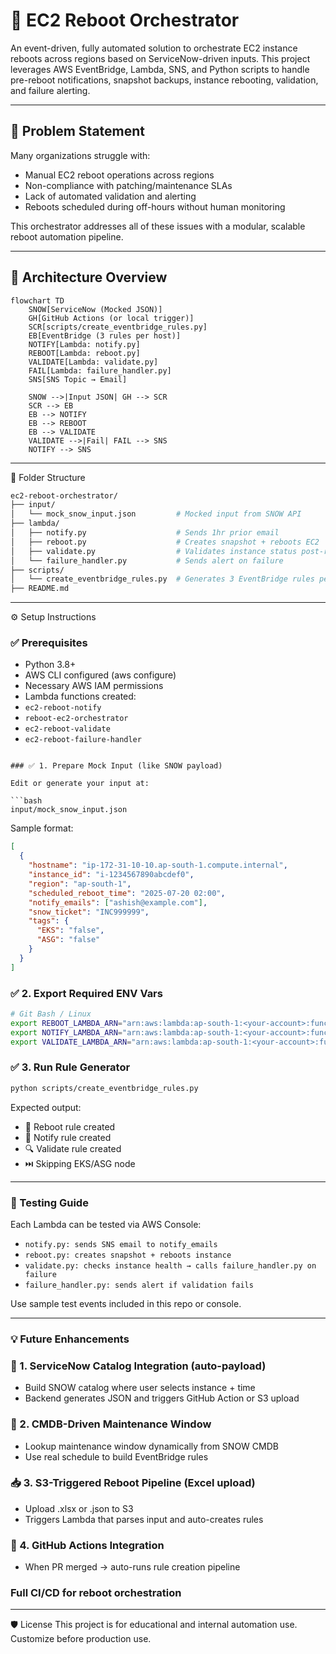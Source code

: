 # 🚀 EC2 Reboot Orchestrator

An event-driven, fully automated solution to orchestrate EC2 instance reboots across regions based on ServiceNow-driven inputs. This project leverages AWS EventBridge, Lambda, SNS, and Python scripts to handle pre-reboot notifications, snapshot backups, instance rebooting, validation, and failure alerting.

---

## 🔧 Problem Statement

Many organizations struggle with:
- Manual EC2 reboot operations across regions
- Non-compliance with patching/maintenance SLAs
- Lack of automated validation and alerting
- Reboots scheduled during off-hours without human monitoring

This orchestrator addresses all of these issues with a modular, scalable reboot automation pipeline.

---

## 📐 Architecture Overview

```mermaid
flowchart TD
    SNOW[ServiceNow (Mocked JSON)]
    GH[GitHub Actions (or local trigger)]
    SCR[scripts/create_eventbridge_rules.py]
    EB[EventBridge (3 rules per host)]
    NOTIFY[Lambda: notify.py]
    REBOOT[Lambda: reboot.py]
    VALIDATE[Lambda: validate.py]
    FAIL[Lambda: failure_handler.py]
    SNS[SNS Topic → Email]
    
    SNOW -->|Input JSON| GH --> SCR
    SCR --> EB
    EB --> NOTIFY
    EB --> REBOOT
    EB --> VALIDATE
    VALIDATE -->|Fail| FAIL --> SNS
    NOTIFY --> SNS
```

---

📁 Folder Structure

```bash
ec2-reboot-orchestrator/
├── input/
│   └── mock_snow_input.json         # Mocked input from SNOW API
├── lambda/
│   ├── notify.py                    # Sends 1hr prior email
│   ├── reboot.py                    # Creates snapshot + reboots EC2
│   ├── validate.py                  # Validates instance status post-reboot
│   └── failure_handler.py           # Sends alert on failure
├── scripts/
│   └── create_eventbridge_rules.py  # Generates 3 EventBridge rules per host
├── README.md
```

---

⚙️ Setup Instructions
### ✅ Prerequisites
- Python 3.8+
- AWS CLI configured (aws configure)
- Necessary AWS IAM permissions
- Lambda functions created:
 - `ec2-reboot-notify`
 - `reboot-ec2-orchestrator`
 - `ec2-reboot-validate`
 - `ec2-reboot-failure-handler`
```

### ✅ 1. Prepare Mock Input (like SNOW payload)

Edit or generate your input at:

```bash
input/mock_snow_input.json
```

Sample format:
```json
[
  {
    "hostname": "ip-172-31-10-10.ap-south-1.compute.internal",
    "instance_id": "i-1234567890abcdef0",
    "region": "ap-south-1",
    "scheduled_reboot_time": "2025-07-20 02:00",
    "notify_emails": ["ashish@example.com"],
    "snow_ticket": "INC999999",
    "tags": {
      "EKS": "false",
      "ASG": "false"
    }
  }
]
```

### ✅ 2. Export Required ENV Vars

```bash
# Git Bash / Linux
export REBOOT_LAMBDA_ARN="arn:aws:lambda:ap-south-1:<your-account>:function:reboot-ec2-orchestrator"
export NOTIFY_LAMBDA_ARN="arn:aws:lambda:ap-south-1:<your-account>:function:ec2-reboot-notify"
export VALIDATE_LAMBDA_ARN="arn:aws:lambda:ap-south-1:<your-account>:function:ec2-reboot-validate"
```

### ✅ 3. Run Rule Generator
```bash
python scripts/create_eventbridge_rules.py
```

Expected output:
- 🔧 Reboot rule created
- 🔔 Notify rule created
- 🔍 Validate rule created
- ⏭️ Skipping EKS/ASG node

---

### 🧪 Testing Guide

Each Lambda can be tested via AWS Console:

- `notify.py: sends SNS email to notify_emails`
- `reboot.py: creates snapshot + reboots instance`
- `validate.py: checks instance health → calls failure_handler.py on failure`
- `failure_handler.py: sends alert if validation fails`

Use sample test events included in this repo or console.

---

### 💡 Future Enhancements

### 🧩 1. ServiceNow Catalog Integration (auto-payload)
- Build SNOW catalog where user selects instance + time
- Backend generates JSON and triggers GitHub Action or S3 upload

### 📆 2. CMDB-Driven Maintenance Window
- Lookup maintenance window dynamically from SNOW CMDB
- Use real schedule to build EventBridge rules

### 📥 3. S3-Triggered Reboot Pipeline (Excel upload)
- Upload .xlsx or .json to S3
- Triggers Lambda that parses input and auto-creates rules

### 🤖 4. GitHub Actions Integration
- When PR merged → auto-runs rule creation pipeline

### Full CI/CD for reboot orchestration

--- 

🛡️ License
This project is for educational and internal automation use. Customize before production use.